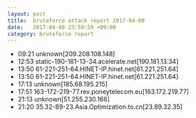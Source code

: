 ```yaml
---
layout: post
title:  bruteforce attack report 2017-04-08
date:   2017-04-08 23:59:59 +09:00
category: bruteforce report
---
```


* 09:21 unknown[209.208.108.148]
* 12:53 static-190-181-13-34.acelerate.net[190.181.13.34]
* 13:50 61-221-251-64.HINET-IP.hinet.net[61.221.251.64]
* 13:50 61-221-251-64.HINET-IP.hinet.net[61.221.251.64]
* 17:13 unknown[185.68.195.215]
* 17:51 163-172-219-77.rev.poneytelecom.eu[163.172.219.77]
* 21:13 unknown[51.255.230.166]
* 21:20 35.32-89-23.Asia.Optimization.to.cn[23.89.32.35]
